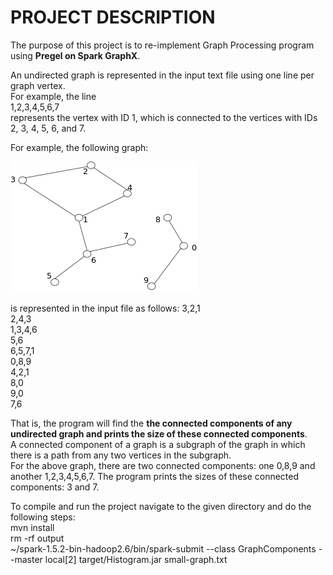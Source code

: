 # PROJECT DESCRIPTION

The purpose of this project is to re-implement Graph Processing program using <b>Pregel on Spark GraphX</b>.

An undirected graph is represented in the input text file using one line per graph vertex. <br />
For example, the line  <br />
1,2,3,4,5,6,7  <br />
represents the vertex with ID 1, which is connected to the vertices with IDs 2, 3, 4, 5, 6, and 7.

For example, the following graph:

![Graph](p2.png)
 <br />  <br />is represented in the input file as follows:
3,2,1 <br />
2,4,3 <br />
1,3,4,6 <br />
5,6 <br />
6,5,7,1 <br />
0,8,9 <br />
4,2,1 <br />
8,0 <br />
9,0 <br />
7,6 <br />


That is, the program will find the <b> the connected components of any undirected graph and prints the size of these connected components</b>.  <br />A connected component of a graph is a subgraph of the graph in which there is a path from any two vertices in the subgraph.  <br />For the above graph, there are two connected components: one 0,8,9 and another 1,2,3,4,5,6,7. The program prints the sizes of these connected components: 3 and 7.


To compile and run the project navigate to the given directory and do the following steps: <br />
mvn install <br />
rm -rf output <br />
~/spark-1.5.2-bin-hadoop2.6/bin/spark-submit --class GraphComponents --master local[2] target/Histogram.jar small-graph.txt
